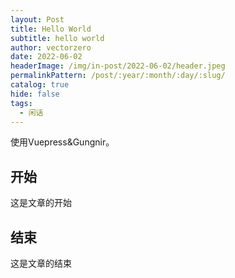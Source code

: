 ```yaml
---
layout: Post
title: Hello World
subtitle: hello world
author: vectorzero
date: 2022-06-02
headerImage: /img/in-post/2022-06-02/header.jpeg
permalinkPattern: /post/:year/:month/:day/:slug/
catalog: true
hide: false
tags:
  - 闲话
---
```


使用Vuepress&Gungnir。

<!-- more -->

## 开始

这是文章的开始

## 结束

这是文章的结束
